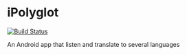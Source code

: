 # iPolyglot 
[![Build Status](https://app.bitrise.io/app/7b8bcac899ec952d/status.svg?token=uxuQ3v5zpep4yLh3AtJzWA&branch=master)](https://app.bitrise.io/app/7b8bcac899ec952d)


An Android app that listen and translate to several languages

